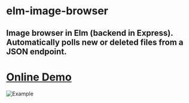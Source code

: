 # elm-image-browser
## Image browser in Elm (backend in Express). Automatically polls new or deleted files from a JSON endpoint.
# [Online Demo](http://koti.tamk.fi/~c7jnyste/image-viewer/)


![Example](https://i.imgur.com/hdF2eHQ.jpg)



